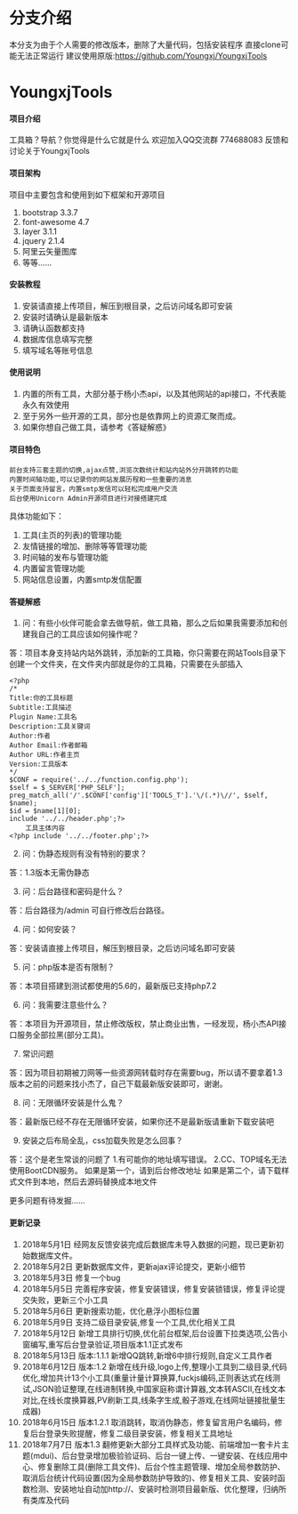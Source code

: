 # 分支介绍
本分支为由于个人需要的修改版本，删除了大量代码，包括安装程序
直接clone可能无法正常运行
建议使用原版:https://github.com/Youngxj/YoungxjTools


# YoungxjTools

#### 项目介绍
工具箱？导航？你觉得是什么它就是什么
欢迎加入QQ交流群 774688083 反馈和讨论关于YoungxjTools

#### 项目架构

项目中主要包含和使用到如下框架和开源项目
1. bootstrap 3.3.7
2. font-awesome 4.7
3. layer 3.1.1
4. jquery 2.1.4
5. 阿里云矢量图库
6. 等等……


#### 安装教程

1. 安装请直接上传项目，解压到根目录，之后访问域名即可安装
2. 安装时请确认是最新版本
3. 请确认函数都支持
4. 数据库信息填写完整
5. 填写域名等账号信息

#### 使用说明

1. 内置的所有工具，大部分基于杨小杰api，以及其他网站的api接口，不代表能永久有效使用
2. 至于另外一些开源的工具，部分也是依靠网上的资源汇聚而成。
3. 如果你想自己做工具，请参考《答疑解惑》

#### 项目特色

	前台支持三套主题的切换,ajax点赞,浏览次数统计和站内站外分开跳转的功能
	内置时间轴功能,可以记录你的网站发展历程和一些重要的消息
	关于页面支持留言，内置smtp发信可以轻松完成用户交流
	后台使用Unicorn Admin开源项目进行对接搭建完成
具体功能如下：
1. 工具(主页的列表)的管理功能
2. 友情链接的增加、删除等等管理功能
3. 时间轴的发布与管理功能
4. 内置留言管理功能
5. 网站信息设置，内置smtp发信配置


#### 答疑解惑

1. 问：有些小伙伴可能会拿去做导航，做工具箱，那么之后如果我需要添加和创建我自己的工具应该如何操作呢？

答：项目本身支持站内站外跳转，添加新的工具箱，你只需要在网站Tools目录下创建一个文件夹，在文件夹内部就是你的工具箱，只需要在头部插入

	<?php
	/*
	Title:你的工具标题
	Subtitle:工具描述
	Plugin Name:工具名
	Description:工具关键词
	Author:作者
	Author Email:作者邮箱
	Author URL:作者主页
	Version:工具版本
	*/
	$CONF = require('../../function.config.php');
	$self = $_SERVER['PHP_SELF'];
	preg_match_all('/'.$CONF['config']['TOOLS_T'].'\/(.*)\//', $self, $name);
	$id = $name[1][0];
	include '../../header.php';?>
		工具主体内容
	<?php include '../../footer.php';?>

2. 问：伪静态规则有没有特别的要求？

答：1.3版本无需伪静态


3. 问：后台路径和密码是什么？

答：后台路径为/admin   可自行修改后台路径。

4. 问：如何安装？

答：安装请直接上传项目，解压到根目录，之后访问域名即可安装

5. 问：php版本是否有限制？

答：本项目搭建到测试都使用的5.6的，最新版已支持php7.2

6. 问：我需要注意些什么？

答：本项目为开源项目，禁止修改版权，禁止商业出售，一经发现，杨小杰API接口服务全部拉黑(部分工具)。

7. 常识问题

答：因为项目初期被刀网等一些资源网转载时存在需要bug，所以请不要拿着1.3版本之前的问题来找小杰了，自己下载最新版安装即可，谢谢。

8. 问：无限循环安装是什么鬼？

答：最新版已经不存在无限循环安装，如果你还不是最新版请重新下载安装吧

9. 安装之后布局全乱，css加载失败是怎么回事？

答：这个是老生常谈的问题了
	1.有可能你的地址填写错误。
	2.CC、TOP域名无法使用BootCDN服务。
	如果是第一个，请到后台修改地址
	如果是第二个，请下载样式文件到本地，然后去源码替换成本地文件


更多问题有待发掘……

#### 更新记录

1. 2018年5月1日 经网友反馈安装完成后数据库未导入数据的问题，现已更新初始数据库文件。
2. 2018年5月2日 更新数据库文件，更新ajax评论提交，更新小细节
3. 2018年5月3日 修复一个bug
4. 2018年5月5日 完善程序安装，修复安装错误，修复安装锁错误，修复评论提交失败，更新三个小工具
5. 2018年5月6日 更新搜索功能，优化悬浮小图标位置
6. 2018年5月9日 支持二级目录安装,修复一个工具,优化相关工具
7. 2018年5月12日 新增工具排行切换,优化前台框架,后台设置下拉类选项,公告小窗编写,重写后台登录验证,项目版本1.1正式发布
8. 2018年5月13日 版本:1.1.1 新增QQ跳转,新增6中排行规则,自定义工具作者
9. 2018年6月12日 版本:1.2 新增在线升级,logo上传,整理小工具到二级目录,代码优化,增加共计13个小工具(重量计量计算换算,fuckjs编码,正则表达式在线测试,JSON验证整理,在线进制转换,中国家庭称谓计算器,文本转ASCII,在线文本对比,在线长度换算器,PV刷新工具,线条字生成,骰子游戏,在线网址链接批量生成器)
10. 2018年6月15日 版本1.2.1 取消跳转，取消伪静态，修复留言用户名编码，修复后台登录失败提醒，修复二级目录安装，修复相关工具地址
11. 2018年7月7日  版本1.3 翻修更新大部分工具样式及功能、前端增加一套卡片主题(mdui)、后台登录增加极验验证码、后台一键上传、一键安装、在线应用中心、修复删除工具(删除工具文件)、后台个性主题管理、增加全局参数防护、取消后台统计代码设置(因为全局参数防护导致的)、修复相关工具、安装时函数检测、安装地址自动加http://、安装时检测项目最新版、优化整理，归纳所有类库及代码
